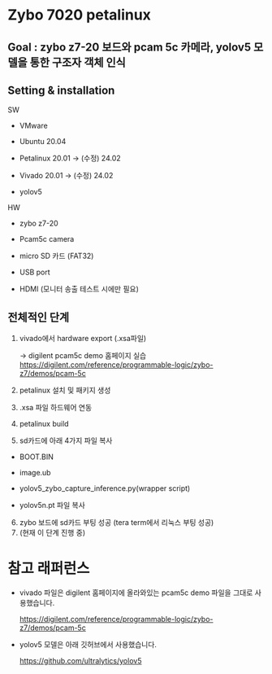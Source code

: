 # Zybo 7020 petalinux

## Goal : zybo z7-20 보드와 pcam 5c 카메라, yolov5 모델을 통한 구조자 객체 인식

## Setting & installation
SW
- VMware 

- Ubuntu 20.04
  
- Petalinux 20.01 -> (수정) 24.02
  
- Vivado 20.01 -> (수정) 24.02
  
- yolov5
  
HW
- zybo z7-20
  
- Pcam5c camera
  
- micro SD 카드 (FAT32)
  
- USB port
  
- HDMI (모니터 송출 테스트 시에만 필요)
  
## 전체적인 단계
1. vivado에서 hardware export (.xsa파일)

   -> digilent pcam5c demo 홈페이지 실습 <https://digilent.com/reference/programmable-logic/zybo-z7/demos/pcam-5c>
2. petalinux 설치 및 패키지 생성
3. .xsa 파일 하드웨어 연동
4. petalinux build
5. sd카드에 아래 4가지 파일 복사

  - BOOT.BIN
  
  - image.ub
  
  - yolov5_zybo_capture_inference.py(wrapper script)
  
  - yolov5n.pt 파일 복사
6. zybo 보드에 sd카드 부팅 성공 (tera term에서 리눅스 부팅 성공)
7. (현재 이 단계 진행 중)

# 참고 래퍼런스
- vivado 파일은 digilent 홈페이지에 올라와있는 pcam5c demo 파일을 그대로 사용했습니다.

   <https://digilent.com/reference/programmable-logic/zybo-z7/demos/pcam-5c>
- yolov5 모델은 아래 깃허브에서 사용했습니다.

   <https://github.com/ultralytics/yolov5>
